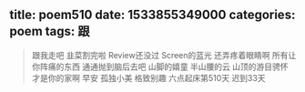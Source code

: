 title: poem510
date: 1533855349000
categories: poem
tags: 跟
---
> 跟我走吧
韭菜割完啦
Review还没过
Screen的蓝光
还弄疼着眼睛啊
所有让你阵痛的东西
通通抛到脑后去吧
山脚的嬉童
半山腰的云
山顶的游目骋怀
才是你的家啊
早安
孤独小美
格致别趣
六点起床第510天 迟到33天